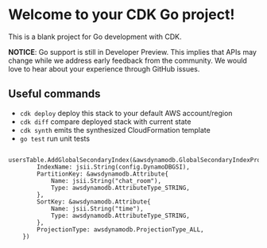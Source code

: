 # Welcome to your CDK Go project!

This is a blank project for Go development with CDK.

**NOTICE**: Go support is still in Developer Preview. This implies that APIs may
change while we address early feedback from the community. We would love to hear
about your experience through GitHub issues.

## Useful commands

- `cdk deploy` deploy this stack to your default AWS account/region
- `cdk diff` compare deployed stack with current state
- `cdk synth` emits the synthesized CloudFormation template
- `go test` run unit tests

```
	usersTable.AddGlobalSecondaryIndex(&awsdynamodb.GlobalSecondaryIndexProps{
		IndexName: jsii.String(config.DynamoDBGSI),
		PartitionKey: &awsdynamodb.Attribute{
			Name: jsii.String("chat_room"),
			Type: awsdynamodb.AttributeType_STRING,
		},
		SortKey: &awsdynamodb.Attribute{
			Name: jsii.String("time"),
			Type: awsdynamodb.AttributeType_STRING,
		},
		ProjectionType: awsdynamodb.ProjectionType_ALL,
	})
```
